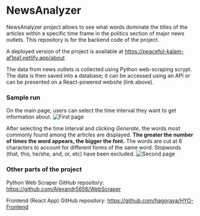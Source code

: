 # NewsAnalyzer

NewsAnalyzer project allows to see what words dominate the titles of the articles within a specific time frame in the politics section of major news outlets. This repository is for the backend code of the project.

A deployed version of the project is available at https://peaceful-kalam-af1ea1.netlify.app/about

The data from news outlets is collected using Python web-scraping scrypt. The data is then saved into a database; it can be accessed using an API or can be presented on a React-powered website (link above).


### Sample run
On the main page, users can select the time interval they want to get information about. 
![First page](https://github.com/i1uxaermakov/NewsAnalyzer/blob/master/readme_pictures/Picture1.png)

After selecting the time interval and clicking *Generate*, the words most commonly found among the articles are displayed. **The greater the number of times the word appears, the bigger the font.** The words are cut at 6 characters to account for different forms of the same word. Stopwords (that, this, he/she, and, or, etc) have been excluded.
![Second page](https://github.com/i1uxaermakov/NewsAnalyzer/blob/master/readme_pictures/Picture2.png)


### Other parts of the project
Python Web Scraper GitHub repository:
https://github.com/Alexandr5656/WebScraper

Frontend (React App) GitHub repository:
https://github.com/hagoraya/HYO-Frontend
